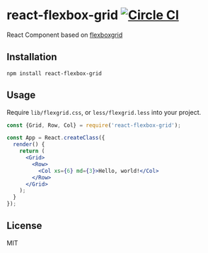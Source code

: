 react-flexbox-grid [![Circle CI](https://circleci.com/gh/roylee0704/react-flexbox-grid.svg?style=svg)](https://circleci.com/gh/roylee0704/react-flexbox-grid)
==============
React Component based on [flexboxgrid](https://goo.gl/imrHBZ)

Installation
------------

```
npm install react-flexbox-grid
```

Usage
-----

Require `lib/flexgrid.css`, or `less/flexgrid.less` into your project.

```jsx
const {Grid, Row, Col} = require('react-flexbox-grid');

const App = React.createClass({
  render() {
    return (
      <Grid>
        <Row>
          <Col xs={6} md={3}>Hello, world!</Col>
        </Row>
      </Grid>
    );
  }
});
```

License
-------
MIT
